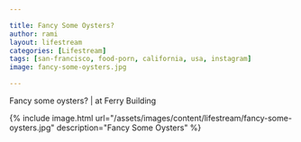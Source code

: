 ```yaml
---

title: Fancy Some Oysters?
author: rami
layout: lifestream
categories: [Lifestream]
tags: [san-francisco, food-porn, california, usa, instagram]
image: fancy-some-oysters.jpg

---
```


Fancy some oysters? | at Ferry Building

{% include image.html url="/assets/images/content/lifestream/fancy-some-oysters.jpg" description="Fancy Some Oysters" %}
